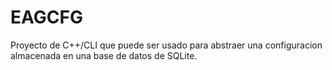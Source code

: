 # EAGCFG

Proyecto de C++/CLI que puede ser usado para abstraer una configuracion almacenada en una base de datos de SQLite.

